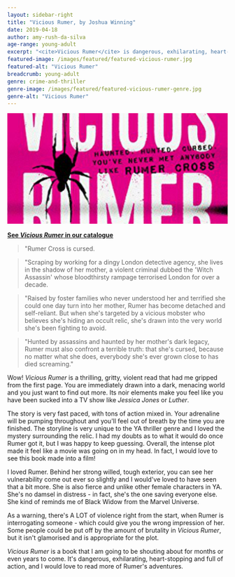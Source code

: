 ```yaml
---
layout: sidebar-right
title: "Vicious Rumer, by Joshua Winning"
date: 2019-04-18
author: amy-rush-da-silva
age-range: young-adult
excerpt: "<cite>Vicious Rumer</cite> is dangerous, exhilarating, heart-stopping and full of action."
featured-image: /images/featured/featured-vicious-rumer.jpg
featured-alt: "Vicious Rumer"
breadcrumb: young-adult
genre: crime-and-thriller
genre-image: /images/featured/featured-vicious-rumer-genre.jpg
genre-alt: "Vicious Rumer"
---
```


![Vicious Rumer](/images/featured/featured-vicious-rumer.jpg)

**[See <cite>Vicious Rumer</cite> in our catalogue](https://suffolk.spydus.co.uk/cgi-bin/spydus.exe/ENQ/OPAC/BIBENQ?BRN=2568421)**

> "Rumer Cross is cursed.

> "Scraping by working for a dingy London detective agency, she lives in the shadow of her mother, a violent criminal dubbed the 'Witch Assassin' whose bloodthirsty rampage terrorised London for over a decade.

> "Raised by foster families who never understood her and terrified she could one day turn into her mother, Rumer has become detached and self-reliant. But when she's targeted by a vicious mobster who believes she's hiding an occult relic, she's drawn into the very world she's been fighting to avoid.

> "Hunted by assassins and haunted by her mother's dark legacy, Rumer must also confront a terrible truth: that she's cursed, because no matter what she does, everybody she's ever grown close to has died screaming."

Wow! <cite>Vicious Rumer</cite> is a thrilling, gritty, violent read that had me gripped from the first page. You are immediately drawn into a dark, menacing world and you just want to find out more. Its noir elements make you feel like you have been sucked into a TV show like <cite>Jessica Jones</cite> or <cite>Luther</cite>.

The story is very fast paced, with tons of action mixed in. Your adrenaline will be pumping throughout and you'll feel out of breath by the time you are finished. The storyline is very unique to the YA thriller genre and I loved the mystery surrounding the relic. I had my doubts as to what it would do once Rumer got it, but I was happy to keep guessing. Overall, the intense plot made it feel like a movie was going on in my head. In fact, I would love to see this book made into a film!

I loved Rumer. Behind her strong willed, tough exterior, you can see her vulnerability come out ever so slightly and I would've loved to have seen that a bit more. She is also fierce and unlike other female characters in YA. She's no damsel in distress - in fact, she's the one saving everyone else. She kind of reminds me of Black Widow from the Marvel Universe.

As a warning, there's A LOT of violence right from the start, when Rumer is interrogating someone - which could give you the wrong impression of her. Some people could be put off by the amount of brutality in <cite>Vicious Rumer</cite>, but it isn't glamorised and is appropriate for the plot.

<cite>Vicious Rumer</cite> is a book that I am going to be shouting about for months or even years to come. It's dangerous, exhilarating, heart-stopping and full of action, and I would love to read more of Rumer's adventures.
